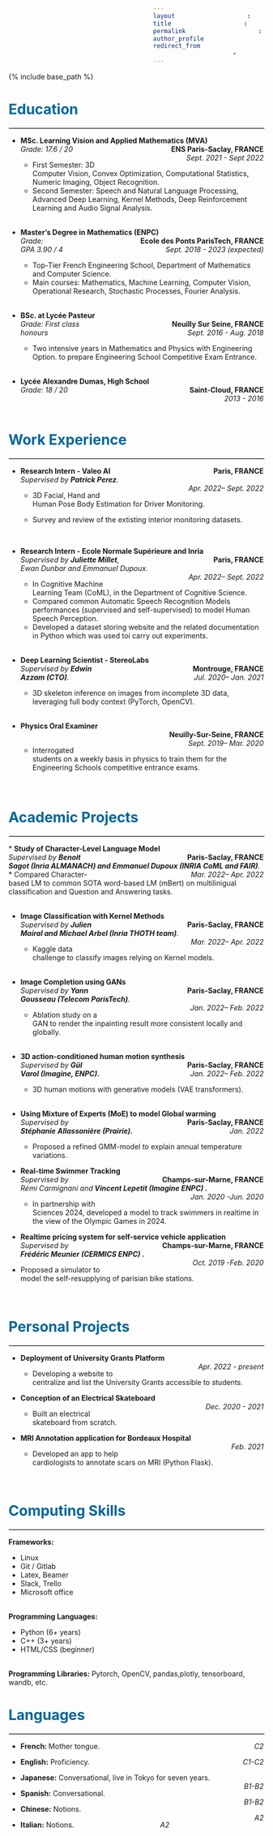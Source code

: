 ```yaml
---
layout: archive
title: ""
permalink: /cv/
author_profile: true
redirect_from:
  - /resume
---
```


{% include base_path %}

<style>
    span0 {
    margin-left: 8em;
}
    span01 {
    margin-left: 8em;
}
  span {
    margin-left: 12em;
}
  span1 {
    margin-left: 14em;
}
    span02 {
    margin-left: 15em;
}
  span2 {
    margin-left: 16em;
}
  span3 {
    margin-left: 18em;
}
  span4 {
    margin-left: 20em;
}
  span5 {
    margin-left: 22em;
}
  span6 {
    margin-left: 24em;
}
  span8 {
    margin-left: 26em;
}
  span7 {
    margin-left: 19em;
}
</style>

<h1 style="color:#069;">Education</h1>
<hr style="border:1px solid #d3d3d3;width:100%;text-align:left;margin-left:0;color:#33CCFF;">

* <b style="text-align:left;"> MSc. Learning Vision and Applied Mathematics (MVA)</b><span style="float:right;"><b>ENS Paris-Saclay, FRANCE</b></span><br>
<i style="text-align:left;">Grade: 17.6 / 20</i><span style="float:right;"><i align=right>Sept. 2021 - Sept 2022</i><br>
  * First Semester: 3D Computer Vision, Convex Optimization, Computational Statistics, Numeric Imaging, Object Recognition.
  * Second Semester: Speech and Natural Language Processing, Advanced Deep Learning, Kernel Methods, Deep Reinforcement Learning and Audio Signal Analysis.<br><br>

* <b style="text-align:left;">Master’s Degree in Mathematics (ENPC)</b><span style="float:right;"><b align=right>Ecole des Ponts ParisTech, FRANCE</b> </span><br>
<i style="text-align:left;">Grade: GPA 3.90 / 4</i><span style="float:right;"><i align=right>Sept. 2018 - 2023 (expected)</i><br>
  * Top-Tier French Engineering School, Department of Mathematics and Computer Science.
  * Main courses: Mathematics, Machine Learning, Computer Vision, Operational Research, Stochastic Processes, Fourier Analysis.<br><br>

* <b>BSc. at Lycée Pasteur</b><span style="float:right;"><b>Neuilly Sur Seine, FRANCE</b></span><br>
<i style="text-align:left;">Grade: First class honours</i><span style="float:right;"> <i align=right>Sept. 2016 - Aug. 2018</i></span><br>
  * Two intensive years in Mathematics and Physics with Engineering Option. to prepare Engineering School
Competitive Exam Entrance.<br><br>

* <b>Lycée Alexandre Dumas, High School</b><span style="float:right;"><b align=right>Saint-Cloud, FRANCE</b></span><br>
<i>Grade: 18 / 20</i><span style="float:right;"><i align=right>2013 - 2016</i></span><br><br><br>
  
<h1 style="color:#069;">Work Experience</h1>
<hr style="border:1px solid #d3d3d3;width:100%;text-align:left;margin-left:0;color:#33CCFF;">

* <b style="text-align:left;">Research Intern - Valeo AI</b><span style="float:right;"><b align=right>Paris, FRANCE</b></span><br>
<i>Supervised by <strong>Patrick Perez</strong>.</i><span style="float:right;"><i align=right>Apr. 2022– Sept. 2022</i></span><br>
  * <p class="p8">3D Facial, Hand and Human Pose Body Estimation for Driver Monitoring.</p>
  * <p class="p8">Survey and review of the extisting interior monitoring datasets.</p><br>

* <b style="text-align:left;">Research Intern - Ecole Normale Supérieure and Inria</b><span style="float:right;"><b align=right>Paris, FRANCE</b></span><br>
<i style="text-align:left;">Supervised by <strong>Juliette Millet</strong>, Ewan Dunbar and Emmanuel Dupoux.</i><span style="float:right;"><i align=right>Apr. 2022– Sept. 2022</i></span><br>
  * In Cognitive Machine Learning Team (CoML), in the Department of Cognitive Science.
  * Compared common Automatic Speech Recognition Models performances
(supervised and self-supervised) to model Human Speech Perception.
  * Developed a dataset storing website and the related documentation in Python which was used toi carry out experiments.<br><br>

* <b style="text-align:left;">Deep Learning Scientist - StereoLabs</b><span style="float:right;"><b>Montrouge, FRANCE</b></span><br>
<i style="text-align:left;">Supervised by <strong>Edwin Azzam (CTO)</strong>.</i><span style="float:right;"><i align=right>Jul. 2020– Jan. 2021</i></span><br>
  * 3D skeleton inference on images from incomplete 3D data, leveraging full body context (PyTorch, OpenCV).<br><br>

* <b style="text-align:left;">Physics Oral Examiner</b><span style="float:right;"><b>Neuilly-Sur-Seine, FRANCE</b></span><br>
<i style="text-align:left;"></i><span style="float:right;"><i align=right>Sept. 2019– Mar. 2020</i></span><br>
  * Interrogated students on a weekly basis in physics to train them for the Engineering Schools competitive entrance exams.<br><br><br>
  


<h1 style="color:#069;">Academic Projects</h1>
<hr style="border:1px solid #d3d3d3;width:100%;text-align:left;margin-left:0;color:#33CCFF;">
* <b style="text-align:left;">Study of Character-Level Language Model</b><span style="float:right;"><b>Paris-Saclay, FRANCE</b></span><br>
<i style="text-align:left;">Supervised by <strong>Benoit Sagot (Inria ALMANACH) and Emmanuel Dupoux (INRIA CoML and FAIR)</strong>.</i><span style="float:right;"><i align=right>Mar. 2022– Apr. 2022</i></span><br>
  * Compared Character-based LM to common SOTA word-based LM
(mBert) on multilinigual classification and Question and Answering tasks.<br><br>

* <b style="text-align:left;">Image Classification with Kernel Methods</b><span style="float:right;"><b>Paris-Saclay, FRANCE</b></span><br>
<i style="text-align:left;">Supervised by <strong>Julien Mairal and Michael Arbel (Inria THOTH team)</strong>.</i><span style="float:right;"><i align=right>Mar. 2022– Apr. 2022</i></span><br>
  * Kaggle data challenge to classify images relying on Kernel models.<br><br>

* <b style="text-align:left;">Image Completion using GANs</b><span style="float:right;"><b>Paris-Saclay, FRANCE</b></span><br>
<i style="text-align:left;">Supervised by <strong>Yann Gousseau (Telecom ParisTech)</strong>.</i><span style="float:right;"><i align=right>Jan. 2022– Feb. 2022</i></span><br>
  * Ablation study on a GAN to render the inpainting result more consistent locally and globally.<br><br>

* <b style="text-align:left;">3D action-conditioned human motion synthesis</b><span style="float:right;"><b>Paris-Saclay, FRANCE</b></span><br>
<i style="text-align:left;">Supervised by <strong>Gül Varol (Imagine, ENPC).</strong></i><span style="float:right;"><i align=right>Jan. 2022– Feb. 2022</i></span><br> 
  * 3D human motions with generative models (VAE transformers).<br><br>

* <b style="text-align:left;">Using Mixture of Experts (MoE) to model Global warming</b><span style="float:right;"><b>Paris-Saclay, FRANCE</b></span><br>
<i style="text-align:left;">Supervised by <strong>Stéphanie Allassonière (Prairie).</strong></i><span style="float:right;"><i align=right>Jan. 2022</i></span><br> 
  * Proposed a refined GMM-model to explain annual temperature variations.<br>
  
  
* <b style="text-align:left;">Real-time Swimmer Tracking</b><span style="float:right;"><b>Champs-sur-Marne, FRANCE</b></span><br>
<i style="text-align:left;">Supervised by Rémi Carmignani and<strong> Vincent Lepetit (Imagine ENPC) .</strong></i><span style="float:right;"><i align=right>Jan. 2020 -Jun. 2020</i></span><br> 
  * In partnership with Sciences 2024, developed a model to track swimmers in realtime in the view of the Olympic Games in 2024.<br>

* <b style="text-align:left;">Realtime pricing system for self-service vehicle application</b><span style="float:right;"><b>Champs-sur-Marne, FRANCE</b></span><br>
<i style="text-align:left;">Supervised by <strong> Frédéric Meunier (CERMICS ENPC) .</strong></i><span style="float:right;"><i align=right>Oct. 2019 -Feb. 2020</i></span><br> 
* Proposed a simulator to model the self-resupplying of parisian
bike stations.<br>
<br>

<h1 style="color:#069;">Personal Projects</h1>
<hr style="border:1px solid #d3d3d3;width:100%;text-align:left;margin-left:0;color:#33CCFF;">

* <b style="text-align:left;">Deployment of University Grants Platform</b><span style="float:right;"><i>Apr. 2022 - present</i></span><br>
  * Developing a website to centralize and list the University Grants accessible to students.<br>

* <b style="text-align:left;">Conception of an Electrical Skateboard</b><span style="float:right;"><i>Dec. 2020 - 2021</i></span><br>
  * Built an electrical skateboard from scratch.<br>

* <b style="text-align:left;">MRI Annotation application for Bordeaux Hospital</b><span style="float:right;"><i>Feb. 2021</i></span><br>
  * Developed an app to help cardiologists to annotate scars on MRI (Python Flask).<br>

<br>
<h1 style="color:#069;">Computing Skills</h1>
<hr style="border:1px solid #d3d3d3;width:100%;text-align:left;margin-left:0;color:#33CCFF;">
<b style="text-align:left;">Frameworks:</b>
<ul>
  <li class="p8">Linux</li>
  <li class="p8">Git / Gitlab</li>
  <li class="p8">Latex, Beamer</li>
  <li class="p8">Slack, Trello</li>
  <li class="p8">Microsoft office</li>
</ul> <br>
<b style="text-align:left;">Programming Languages:</b>
<ul>
  <li class="p8">Python (6+ years)</li>
  <li class="p8">C++ (3+ years)</li>
  <li class="p8">HTML/CSS (beginner)</li>
</ul> <br>
<b style="text-align:left;">Programming Libraries:</b> Pytorch, OpenCV, pandas,plotly, tensorboard, wandb, etc.<br>

<h1 style="color:#069;">Languages</h1>
<hr style="border:1px solid #d3d3d3;width:100%;text-align:left;margin-left:0;color:#33CCFF;">
<ul>
<li class="p8"><p style="text-align:left;"><strong>French: </strong>Mother tongue.<span style="float:right;"><i>C2</i></span></p></li>
<li class="p8"><p style="text-align:left;"><strong>English:</strong> Proficiency.<span style="float:right;"><i align=right>C1-C2</i></span></p></li>
<li class="p8"><p style="text-align:left;"><strong>Japanese:</strong> Conversational, live in Tokyo for seven years.<span style="float:right;"><i>B1-B2</i></span></p></li>
<li class="p8"><p style="text-align:left;"><strong>Spanish:</strong> Conversational.<span style="float:right;"><i align=right>B1-B2</i></span></p></li>
<li class="p8"><p style="text-align:left;"><strong>Chinese:</strong> Notions.<span style="float:right;"><i align=right>A2</i></span></p></li>
<li class="p8"><p style="text-align:left;"><strong>Italian:</strong> Notions.<span style="float:right;"><i align=right>A2</i></span></p></li>
</ul> 
<br>

<!-- <h1 style="color:#069;">Personal Interests</h1>
<hr style="width:100%;text-align:left;margin-left:0;color:#33CCFF;">
<h1 style="color:#069;">Community and Volunteering Experience</h1>
<hr style="width:100%;text-align:left;margin-left:0;color:#33CCFF;"> -->
